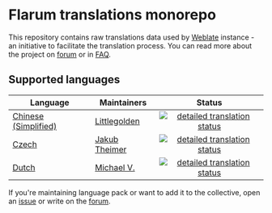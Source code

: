 # Flarum translations monorepo

This repository contains raw translations data used by [Weblate](https://github.com/rob006-software/flarum-translations/issues) instance - an initiative to facilitate the translation process. You can read more about the project on [forum](https://discuss.flarum.org/d/20807-simplify-translation-process-with-weblate) or in [FAQ](https://github.com/rob006-software/flarum-translations/wiki).


## Supported languages


<table>
<thead>
	<tr>
		<th>Language</th>
		<th>Maintainers</th>
		<th>Status</th>
	</tr>
</thead>
<tbody>
	<tr>
        <td><a href="https://github.com/FFans/lang-simplified-chinese">Chinese (Simplified)</a></td>
        <td><a href="https://github.com/Littlegolden">Littlegolden</a></td>
        <td align="center">
            <a href="https://rob006-software.github.io/flarum-translations/status/zh_Hans.html" title="Click to see detailed status for each extension">
                <img src="https://weblate.rob006.net/widgets/flarum/zh_Hans/svg-badge.svg" alt="detailed translation status" />
            </a>
        </td>
    </tr>
	<tr>
        <td><a href="https://github.com/madnest/flarum-lang-czech">Czech</a></td>
        <td><a href="https://github.com/theimerj">Jakub Theimer</a></td>
        <td align="center">
            <a href="https://rob006-software.github.io/flarum-translations/status/cs.html" title="Click to see detailed status for each extension">
                <img src="https://weblate.rob006.net/widgets/flarum/cs/svg-badge.svg" alt="detailed translation status" />
            </a>
        </td>
    </tr>
	<tr>
        <td><a href="https://github.com/MichaelBelgium/flarum-dutch">Dutch</a></td>
        <td><a href="https://github.com/MichaelBelgium">Michael V.</a></td>
        <td align="center">
            <a href="https://rob006-software.github.io/flarum-translations/status/nl.html" title="Click to see detailed status for each extension">
                <img src="https://weblate.rob006.net/widgets/flarum/nl/svg-badge.svg" alt="detailed translation status" />
            </a>
        </td>
    </tr>
</tbody>
</table>

If you're maintaining language pack or want to add it to the collective, open an [issue](https://github.com/rob006-software/flarum-translations/issues) or write on the [forum](https://discuss.flarum.org/d/20807-simplify-translation-process-with-weblate).
